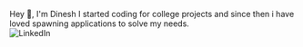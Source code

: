 Hey 👋, I'm Dinesh
I started coding for college projects and since then i have loved spawning applications to solve my needs.\
![LinkedIn](https://img.shields.io/badge/-@serbis-0077B5?style=flat-square&amp;labelColor=0077B5)
